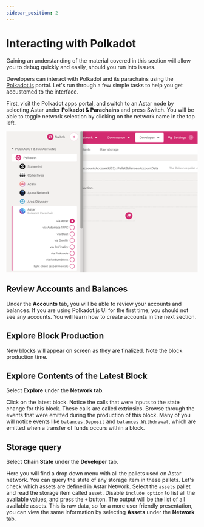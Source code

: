 ```yaml
---
sidebar_position: 2
---
```


# Interacting with Polkadot

Gaining an understanding of the material covered in this section will allow you to debug quickly and easily, should you run into issues. 

Developers can interact with Polkadot and its parachains using the [Polkadot.js](https://polkadot.js.org) portal. Let's run through a few simple tasks to help you get accustomed to the interface. 

First, visit the Polkadot apps portal, and switch to an Astar node by selecting Astar under **Polkadot & Parachains** and press Switch. You will be able to toggle network selection by clicking on the network name in the top left.





![Switch to Astar](img/switch_astar.png)

## Review Accounts and Balances
Under the **Accounts** tab, you will be able to review your accounts and balances.
If you are using Polkadot.js UI for the first time, you should not see any accounts. You will learn how to create accounts in the next section.

## Explore Block Production
New blocks will appear on screen as they are finalized. Note the block production time.

## Explore Contents of the Latest Block
Select **Explore** under the **Network tab**.

Click on the latest block.
Notice the calls that were inputs to the state change for this block. These calls are called extrinsics.
Browse through the events that were emitted during the production of this block. Many of you will notice events like `balances.Deposit` and `balances.Withdrawal`, which are emitted when a transfer of funds occurs within a block.

## Storage query
Select **Chain State** under the **Developer** tab.

Here you will find a drop down menu with all the pallets used on Astar network. You can query the state of any storage item in these pallets.
Let's check which assets are defined in Astar Network.
Select the `assets` pallet and read the storage item called `asset`. Disable `include option` to list all the available values, and press the `+` button. The output will be the list of all available assets. This is raw data, so for a more user friendly presentation, you can view the same information by selecting **Assets** under the **Network** tab.
